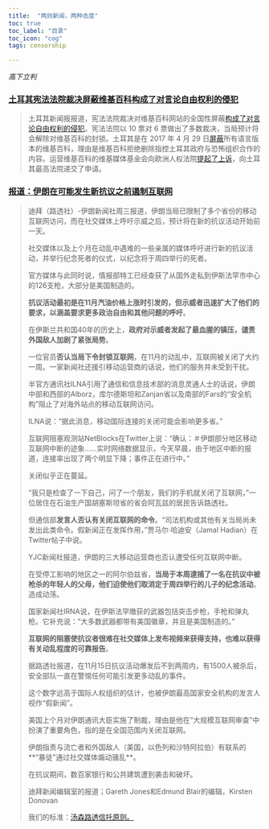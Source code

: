 ```yaml
---
title:  "两则新闻，两种态度"
toc: true
toc_label: "目录"
toc_icon: "cog"
tags: censorship

---
```


*高下立判*

### [土耳其宪法法院裁决屏蔽维基百科构成了对言论自由权利的侵犯](https://www.solidot.org/story?sid=63080)

> 土耳其新闻报报道，宪法法院裁决对维基百科网站的全国性屏蔽[构成了对言论自由权利的侵犯](https://www.bloomberg.com/news/articles/2019-12-26/turkey-s-wikipedia-ban-violates-rights-top-court-says-anadolu)。宪法法院以 10 票对 6 票做出了多数裁决，当局预计将会解除对维基百科的封锁。土耳其是在 2017 年 4 月 29 日[屏蔽](https://www.solidot.org/story?sid=52232)所有语言版本的维基百科，理由是维基百科拒绝删除指控土耳其政府与恐怖组织合作的内容。运营维基百科的维基媒体基金会向欧洲人权法院[提起了上诉](https://www.solidot.org/story?sid=60738)，向土耳其最高法院递交了申请。

### [报道：伊朗在可能发生新抗议之前遏制互联网](https://www.reuters.com/article/us-iran-protests-internet/iran-curbs-internet-before-possible-new-protests-reports-idUSKBN1YT0GA)

> 迪拜（路透社）-伊朗新闻社周三报道，伊朗当局已限制了多个省份的移动互联网访问，而在社交媒体上呼吁示威之后，预计将在新的抗议活动开始前一天。
>
> 社交媒体以及上个月在动乱中遇难的一些亲属的媒体呼吁进行新的抗议活动，并举行纪念死者的仪式，以纪念将于周四举行的死者。
>
> 官方媒体与此同时说，情报部特工已经查获了从国外走私到伊斯法罕市中心的126支枪，大部分是美国制造的。
>
> **抗议活动最初是在11月汽油价格上涨时引发的，但示威者迅速扩大了他们的要求，以涵盖要求更多政治自由和其他问题的呼吁**。
>
> 在伊斯兰共和国40年的历史上，**政府对示威者发起了最血腥的镇压，谴责外国敌人加剧了紧张局势**。
>
> 一位官员**否认当局下令封锁互联网**，在11月的动乱中，互联网被关闭了大约一周。一家新闻社还援引移动运营商的话说，他们的服务并未受到干扰。
>
> 半官方通讯社ILNA引用了通信和信息技术部的消息灵通人士的话说，伊朗中部和西部的Alborz，库尔德斯坦和Zanjan省以及南部的Fars的“安全机构”阻止了对海外站点的移动互联网访问。
>
> ILNA说：“据此消息，移动国际连接的关闭可能会影响更多省。”
>
> 互联网阻塞观测站NetBlocks在Twitter上说：“确认：＃伊朗部分地区移动互联网中断的迹象……实时网络数据显示，今天早晨，由于地区中断的报道，连接率出现了两个明显下降；事件正在进行中。”
>
> 关闭似乎正在蔓延。
>
> “我只是检查了一下自己，问了一个朋友，我们的手机就关闭了互联网，”一位居住在石油生产国胡塞斯坦省的省会阿瓦兹的居民告诉路透社。
>
> 但通信部**发言人否认有关闭互联网的命令**。“司法机构或其他有关当局尚未发出此类命令。假新闻正在发挥作用，”贾马尔·哈迪安（Jamal Hadian）在Twitter帖子中说。
>
> YJC新闻社报道，伊朗的三大移动运营商也否认遭受任何互联网中断。
>
> 在受停工影响的地区之一的阿尔伯兹省，**当局于本周逮捕了一名在抗议中被枪杀的年轻人的父母，他们迫使他们取消定于周四举行的儿子的纪念活动**。造成动荡。
>
> 国家新闻社IRNA说，在伊斯法罕缴获的武器包括突击步枪，手枪和弹丸枪。它补充说：“大多数武器都带有美国徽章，并且是美国制造的。”
>
> **互联网的阻塞使抗议者很难在社交媒体上发布视频来获得支持，也难以获得有关动乱程度的可靠报告**。
>
> 据路透社报道，在11月15日抗议活动爆发后不到两周内，有1500人被杀后，安全部队一直在警惕任何可能引发更多动乱的事件。
>
> 这个数字远高于国际人权组织的估计，也被伊朗最高国家安全机构的发言人视作“假新闻”。
>
> 美国上个月对伊朗通讯大臣实施了制裁，理由是他在“大规模互联网审查”中扮演了重要角色，指的是在全国范围内关闭互联网。
>
> 伊朗指责与流亡者和外国敌人（美国，以色列和沙特阿拉伯）有联系的**“暴徒”通过社交媒体煽动骚乱**。
>
> 在抗议期间，数百家银行和公共建筑遭到袭击和破坏。
>
> 迪拜新闻编辑室的报道；Gareth Jones和Edmund Blair的编辑，Kirsten Donovan
>
> 我们的标准：[汤森路透信托原则。](http://thomsonreuters.com/en/about-us/trust-principles.html)
